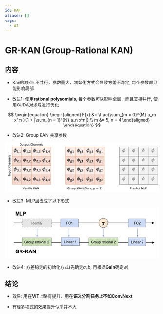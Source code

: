 ```yaml
---
id: KAN
aliases: []
tags:
  - AI
---
```


# GR-KAN (Group-Rational KAN)

## 内容

- Kan的缺点: 不并行，参数量大，初始化方式会导致方差不稳定, 每个参数都只能影响局部

- 改进1: 使用**rational polynomials**, 每个参数可以影响全局，而且支持并行, 使用CUDA对求导进行优化

$$
\begin{equation}
\begin{aligned}
F(x) &= \frac{\sum_{m = 0}^{M} a_m x^m }{1 + |\sum_{n = 1}^{N} a_n x^n|}  \\
m &= 5, n = 4
\end{aligned}
\end{equation}
$$

- 改进2: Group KAN 共享参数

![](./imgs/Group-KAN.png)

- 改进3: MLP层改成了以下形式

![](./imgs/GRKAN-Weight-mapping.png)

- 改进4: 方差稳定的初始化方式(先确定$a,b$, 再根据**Gain**确定$w$)

## 结论

- 效果: 用在**ViT**上略有提升，用在**语义分割任务上不如ConvNext**

- 有理多项式的效果提升似乎并不大
